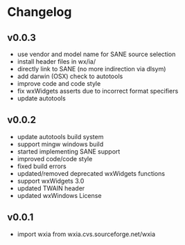 # Changelog

## v0.0.3
- use vendor and model name for SANE source selection
- install header files in wx/ia/
- directly link to SANE (no more indirection via dlsym)
- add darwin (OSX) check to autotools
- improve code and code style
- fix wxWidgets asserts due to incorrect format specifiers
- update autotools

## v0.0.2
- update autotools build system
- support mingw windows build
- started implementing SANE support
- improved code/code style
- fixed build errors
- updated/removed deprecated wxWidgets functions
- support wxWidgets 3.0
- updated TWAIN header
- updated wxWindows License

## v0.0.1
- import wxia from wxia.cvs.sourceforge.net/wxia
